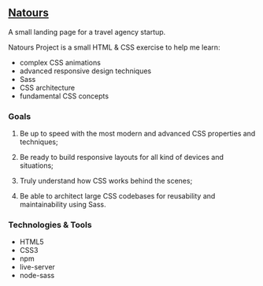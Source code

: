 ## [Natours](https://rafgarciaa.github.io/Natours/)
A small landing page for a travel agency startup.


Natours Project is a small HTML & CSS exercise to help me learn:
+ complex CSS animations
+ advanced responsive design techniques
+ Sass
+ CSS architecture
+ fundamental CSS concepts

### Goals
1) Be up to speed with the most modern and advanced CSS properties and techniques;

2) Be ready to build responsive layouts for all kind of devices and situations;

3) Truly understand how CSS works behind the scenes;

4) Be able to architect large CSS codebases for reusability and maintainability using Sass.

### Technologies & Tools
+ HTML5
+ CSS3
+ npm
+ live-server
+ node-sass